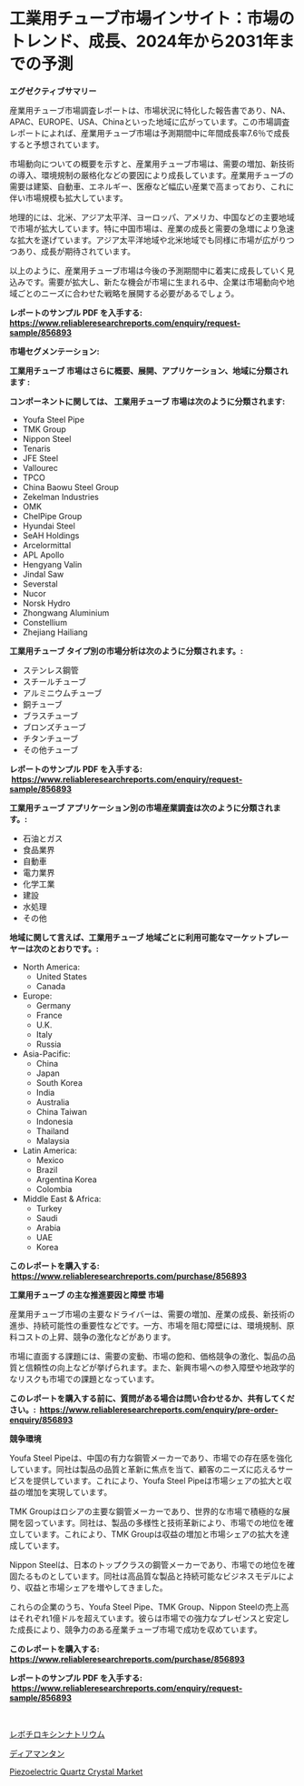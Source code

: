 <p><h1>工業用チューブ市場インサイト：市場のトレンド、成長、2024年から2031年までの予測</h1></p><p><strong>エグゼクティブサマリー</strong></p>
<p><p>産業用チューブ市場調査レポートは、市場状況に特化した報告書であり、NA、APAC、EUROPE、USA、Chinaといった地域に広がっています。この市場調査レポートによれば、産業用チューブ市場は予測期間中に年間成長率7.6％で成長すると予想されています。</p><p>市場動向についての概要を示すと、産業用チューブ市場は、需要の増加、新技術の導入、環境規制の厳格化などの要因により成長しています。産業用チューブの需要は建築、自動車、エネルギー、医療など幅広い産業で高まっており、これに伴い市場規模も拡大しています。</p><p>地理的には、北米、アジア太平洋、ヨーロッパ、アメリカ、中国などの主要地域で市場が拡大しています。特に中国市場は、産業の成長と需要の急増により急速な拡大を遂げています。アジア太平洋地域や北米地域でも同様に市場が広がりつつあり、成長が期待されています。</p><p>以上のように、産業用チューブ市場は今後の予測期間中に着実に成長していく見込みです。需要が拡大し、新たな機会が市場に生まれる中、企業は市場動向や地域ごとのニーズに合わせた戦略を展開する必要があるでしょう。</p></p>
<p><strong>レポートのサンプル PDF を入手する: <a href="https://www.reliableresearchreports.com/enquiry/request-sample/856893">https://www.reliableresearchreports.com/enquiry/request-sample/856893</a></strong></p>
<p><strong>市場セグメンテーション:</strong></p>
<p><strong> 工業用チューブ 市場はさらに概要、展開、アプリケーション、地域に分類されます :</strong></p>
<p><strong>コンポーネントに関しては、 工業用チューブ 市場は次のように分類されます: &nbsp;</strong></p>
<p><ul><li>Youfa Steel Pipe</li><li>TMK Group</li><li>Nippon Steel</li><li>Tenaris</li><li>JFE Steel</li><li>Vallourec</li><li>TPCO</li><li>China Baowu Steel Group</li><li>Zekelman Industries</li><li>OMK</li><li>ChelPipe Group</li><li>Hyundai Steel</li><li>SeAH Holdings</li><li>Arcelormittal</li><li>APL Apollo</li><li>Hengyang Valin</li><li>Jindal Saw</li><li>Severstal</li><li>Nucor</li><li>Norsk Hydro</li><li>Zhongwang Aluminium</li><li>Constellium</li><li>Zhejiang Hailiang</li></ul></p>
<p><strong> 工業用チューブ タイプ別の市場分析は次のように分類されます。:</strong></p>
<p><ul><li>ステンレス鋼管</li><li>スチールチューブ</li><li>アルミニウムチューブ</li><li>銅チューブ</li><li>ブラスチューブ</li><li>ブロンズチューブ</li><li>チタンチューブ</li><li>その他チューブ</li></ul></p>
<p><strong>レポートのサンプル PDF を入手する: &nbsp;<a href="https://www.reliableresearchreports.com/enquiry/request-sample/856893">https://www.reliableresearchreports.com/enquiry/request-sample/856893</a></strong></p>
<p><strong> 工業用チューブ アプリケーション別の市場産業調査は次のように分類されます。:</strong></p>
<p><ul><li>石油とガス</li><li>食品業界</li><li>自動車</li><li>電力業界</li><li>化学工業</li><li>建設</li><li>水処理</li><li>その他</li></ul></p>
<p><strong>地域に関して言えば、工業用チューブ 地域ごとに利用可能なマーケットプレーヤーは次のとおりです。:</strong></p>
<p><ul>
    <li>
        North America:
        <ul>
            <li>United States</li>
            <li>Canada</li>
        </ul>
    </li>
    <li>
        Europe:
        <ul>
            <li>Germany</li>
            <li>France</li>
            <li>U.K.</li>
            <li>Italy</li>
            <li>Russia</li>
        </ul>
    </li>
    <li>
        Asia-Pacific:
        <ul>
            <li>China</li>
            <li>Japan</li>
            <li>South Korea</li>
            <li>India</li>
            <li>Australia</li>
            <li>China Taiwan</li>
            <li>Indonesia</li>
            <li>Thailand</li>
            <li>Malaysia</li>
        </ul>
    </li>
    <li>
        Latin America:
        <ul>
            <li>Mexico</li>
            <li>Brazil</li>
            <li>Argentina Korea</li>
            <li>Colombia</li>
        </ul>
    </li>
    <li>
        Middle East & Africa:
        <ul>
            <li>Turkey</li>
            <li>Saudi</li>
            <li>Arabia</li>
            <li>UAE</li>
            <li>Korea</li>
        </ul>
    </li>
    </ul></p>
<p><strong>このレポートを購入する: &nbsp;<a href="https://www.reliableresearchreports.com/purchase/856893">https://www.reliableresearchreports.com/purchase/856893</a></strong></p>
<p><strong>工業用チューブ の主な推進要因と障壁 市場</strong></p>
<p><p>産業用チューブ市場の主要なドライバーは、需要の増加、産業の成長、新技術の進歩、持続可能性の重要性などです。一方、市場を阻む障壁には、環境規制、原料コストの上昇、競争の激化などがあります。</p><p>市場に直面する課題には、需要の変動、市場の飽和、価格競争の激化、製品の品質と信頼性の向上などが挙げられます。また、新興市場への参入障壁や地政学的なリスクも市場での課題となっています。</p></p>
<p><strong>このレポートを購入する前に、質問がある場合は問い合わせるか、共有してください。:&nbsp; <a href="https://www.reliableresearchreports.com/enquiry/pre-order-enquiry/856893">https://www.reliableresearchreports.com/enquiry/pre-order-enquiry/856893</a></strong></p>
<p><strong>競争環境</strong></p>
<p><p>Youfa Steel Pipeは、中国の有力な鋼管メーカーであり、市場での存在感を強化しています。同社は製品の品質と革新に焦点を当て、顧客のニーズに応えるサービスを提供しています。これにより、Youfa Steel Pipeは市場シェアの拡大と収益の増加を実現しています。</p><p>TMK Groupはロシアの主要な鋼管メーカーであり、世界的な市場で積極的な展開を図っています。同社は、製品の多様性と技術革新により、市場での地位を確立しています。これにより、TMK Groupは収益の増加と市場シェアの拡大を達成しています。</p><p>Nippon Steelは、日本のトップクラスの鋼管メーカーであり、市場での地位を確固たるものとしています。同社は高品質な製品と持続可能なビジネスモデルにより、収益と市場シェアを増やしてきました。</p><p>これらの企業のうち、Youfa Steel Pipe、TMK Group、Nippon Steelの売上高はそれぞれ1億ドルを超えています。彼らは市場での強力なプレゼンスと安定した成長により、競争力のある産業チューブ市場で成功を収めています。</p></p>
<p><strong>このレポートを購入する: &nbsp; <a href="https://www.reliableresearchreports.com/purchase/856893">https://www.reliableresearchreports.com/purchase/856893</a></strong></p>
<p><strong>レポートのサンプル PDF を入手する: &nbsp;<a href="https://www.reliableresearchreports.com/enquiry/request-sample/856893">https://www.reliableresearchreports.com/enquiry/request-sample/856893</a></strong><strong></strong></p>
<p>&nbsp;</p>
<p><p><a href="https://github.com/laurenreichert/Market-Research-Report-List-1/blob/main/744925417012.md">レボチロキシンナトリウム</a></p><p><a href="https://github.com/RodHoppe07/Market-Research-Report-List-1/blob/main/513560317013.md">ディアマンタン</a></p><p><a href="https://metal-farmhouse-e95.notion.site/Piezoelectric-Quartz-Crystal-Market-Centers-on-Aspects-such-as-Market-Growth-Market-Share-Market-O-80099ef6036f49e5943dcf99489562d7">Piezoelectric Quartz Crystal Market</a></p></p>
